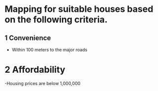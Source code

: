 # Mapping for suitable houses based on the following criteria.
## 1 Convenience
- Within 100 meters to the major roads
# 2 Affordability
-Housing prices are below 1,000,000
